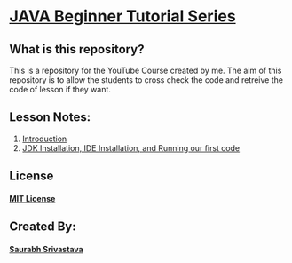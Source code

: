 # [JAVA Beginner Tutorial Series](https://github.com/vasudeveloper001/java_tutorial)

## What is this repository?
This is a repository for the YouTube Course created by me. The aim of this repository is to allow the students to cross check the code and retreive the code of lesson if they want.

## Lesson Notes:

1. [Introduction](./java_notes/1.introduction.md)
2. [JDK Installation, IDE Installation, and Running our first code](./java_notes/2.java_installation.md)

## License
#### [MIT License](https://opensource.org/licenses/MIT)

## Created By:
#### [Saurabh Srivastava](https://github.com/vasudeveloper001)
